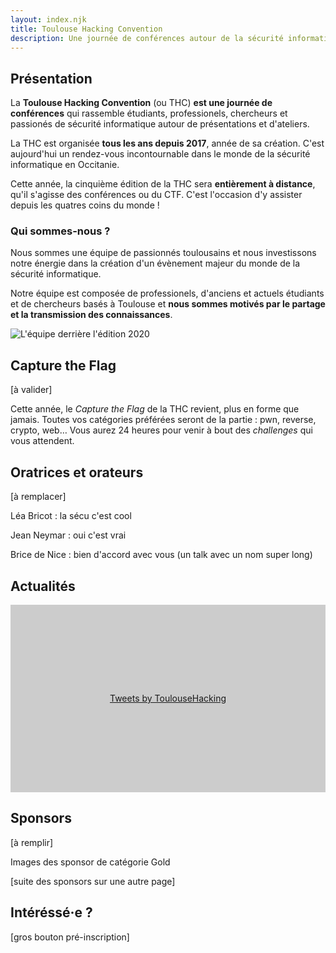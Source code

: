 ```yaml
---
layout: index.njk
title: Toulouse Hacking Convention
description: Une journée de conférences autour de la sécurité informatique, 100% en ligne cette année.
---
```


<h2 id="intro">Présentation</h2>

La **Toulouse Hacking Convention** (ou THC) **est une journée de conférences** qui rassemble étudiants, professionels, chercheurs et passionés de sécurité informatique autour de présentations et d'ateliers.

La THC est organisée **tous les ans depuis 2017**, année de sa création. C'est aujourd'hui un rendez-vous incontournable dans le monde de la sécurité informatique en Occitanie.

Cette année, la cinquième édition de la THC sera **entièrement à distance**, qu'il s'agisse des conférences ou du CTF. C'est l'occasion d'y assister depuis les quatres coins du monde !

<div class="text-and-image"><div class="text">

### Qui sommes-nous ?

Nous sommes une équipe de passionnés toulousains et nous investissons notre énergie dans la création d'un évènement majeur du monde de la sécurité informatique.

Notre équipe est composée de professionels, d'anciens et actuels étudiants et de chercheurs basés à Toulouse et **nous sommes motivés par le partage et la transmission des connaissances**.

</div>
<div class="image"><img src="url:~/resources/team.jpg?width=960&as=webp" alt="L'équipe derrière l'édition 2020"></div>

</div>

<h2 id="ctf">Capture the Flag</h2>

[à valider]

Cette année, le _Capture the Flag_ de la THC revient, plus en forme que jamais. Toutes vos catégories préférées seront de la partie : pwn, reverse, crypto, web… Vous aurez 24 heures pour venir à bout des _challenges_ qui vous attendent.

<!-- - EN SAVOIR PLUS -->

## Oratrices et orateurs

[à remplacer]

Léa Bricot : la sécu c'est cool

Jean Neymar : oui c'est vrai

Brice de Nice : bien d'accord avec vous (un talk avec un nom super long)

<h2 id="news">Actualités</h2>

<a class="twitter-timeline" data-height="400" data-dnt="true" data-theme="light" href="https://twitter.com/ToulouseHacking?ref_src=twsrc%5Etfw" style="display: block; height: 300px; background: #ccc; line-height: 300px;  text-align: center;">Tweets by ToulouseHacking</a>

<script async src="https://platform.twitter.com/widgets.js" charset="utf-8"></script>

<h2 id="sponsors">Sponsors</h2>

[à remplir]

Images des sponsor de catégorie Gold

[suite des sponsors sur une autre page]

## Intéréssé·e ?

[gros bouton pré-inscription]
